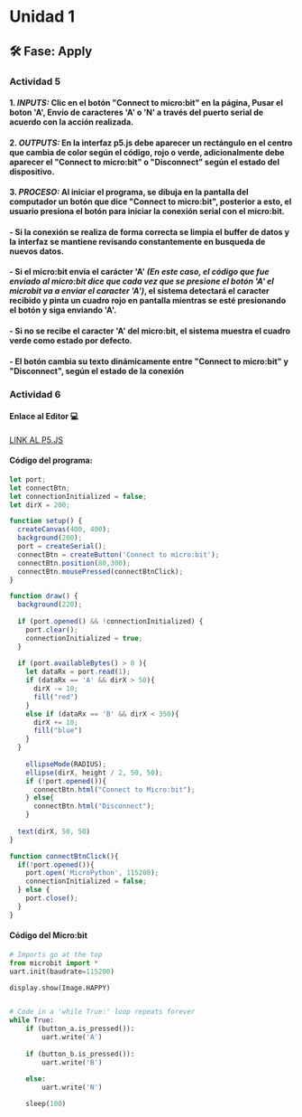# Unidad 1

## 🛠 Fase: Apply

### Actividad 5

#### 1. _INPUTS:_ Clic en el botón "Connect to micro:bit" en la página, Pusar el boton 'A', Envío de caracteres 'A' o 'N' a través del puerto serial de acuerdo con la acción realizada.
#### 2. _OUTPUTS:_ En la interfaz p5.js debe aparecer un rectángulo en el centro que cambia de color según el código, rojo o verde, adicionalmente debe aparecer el "Connect to micro:bit" o "Disconnect" según el estado del dispositivo.
#### 3. _PROCESO:_ Al iniciar el programa, se dibuja en la pantalla del computador un botón que dice "Connect to micro:bit", posterior a esto, el usuario presiona el botón para iniciar la conexión serial con el micro:bit.
#### - Si la conexión se realiza de forma correcta se limpia el buffer de datos y la interfaz se mantiene revisando constantemente en busqueda de nuevos datos.
#### - Si el micro:bit envía el carácter 'A' *(En este caso, el código que fue enviado al micro:bit dice que cada vez que se presione el botón 'A' el microbit va a enviar el caracter 'A')*, el sistema detectará el caracter recibido y pinta un cuadro rojo en pantalla mientras se esté presionando el botón y siga enviando 'A'.
#### - Si no se recibe el caracter 'A' del micro:bit, el sistema muestra el cuadro verde como estado por defecto.
#### - El botón cambia su texto dinámicamente entre "Connect to micro:bit" y "Disconnect", según el estado de la conexión


### Actividad 6

#### Enlace al Editor 💻
[LINK AL P5.JS](https://editor.p5js.org/KiwisCas/sketches/H-XH3ZV-d)


#### Código del programa:

```js 
let port;
let connectBtn;
let connectionInitialized = false;
let dirX = 200;

function setup() {
  createCanvas(400, 400);
  background(200);
  port = createSerial();
  connectBtn = createButton('Connect to micro:bit');
  connectBtn.position(80,300);
  connectBtn.mousePressed(connectBtnClick);
}

function draw() {
  background(220);
  
  if (port.opened() && !connectionInitialized) {
    port.clear();
    connectionInitialized = true;
  }
  
  if (port.availableBytes() > 0 ){
    let dataRx = port.read(1);
    if (dataRx == 'A' && dirX > 50){
      dirX -= 10;
      fill("red")
    }
    else if (dataRx == 'B' && dirX < 350){
      dirX += 10;
      fill("blue")
    } 
  }
    
    ellipseMode(RADIUS);
    ellipse(dirX, height / 2, 50, 50);
    if (!port.opened()){
      connectBtn.html("Connect to Micro:bit");
    } else{
      connectBtn.html("Disconnect");
    }
  
  text(dirX, 50, 50)
}

function connectBtnClick(){
  if(!port.opened()){
    port.open('MicroPython', 115200);
    connectionInitialized = false;
  } else {
    port.close();
  }
}
```
#### Código del Micro:bit

```py
# Imports go at the top
from microbit import *
uart.init(baudrate=115200)

display.show(Image.HAPPY)


# Code in a 'while True:' loop repeats forever
while True:
    if (button_a.is_pressed()):
        uart.write('A')
        
    if (button_b.is_pressed()):
        uart.write('B')
        
    else:
        uart.write('N')

    sleep(100)
    

```

